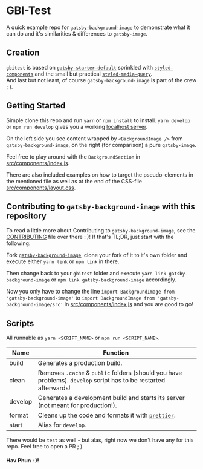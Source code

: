 # GBI-Test

A quick example repo for [`gatsby-background-image`](https://github.com/timhagn/gatsby-background-image) 
to demonstrate what it can do and it's similarities & differences to `gatsby-image`.

## Creation

`gbitest` is based on [`gatsby-starter-default`](https://github.com/gatsbyjs/gatsby-starter-default)
sprinkled with [`styled-components`](https://www.styled-components.com/) and the 
small but practical [`styled-media-query`](https://github.com/morajabi/styled-media-query).  
And last but not least, of course `gatsby-background-image` is part of the crew ; ).

## Getting Started

Simple clone this repo and run `yarn` or `npm install` to install.
`yarn develop` or `npm run develop` gives you a working [localhost server](http://localhost:8000/).

On the left side you see content wrapped by `<BackgroundImage />` from `gatsby-background-image`,
on the right (for comparison) a pure `gatsby-image`. 

Feel free to play around with the `BackgroundSection` in [src/components/index.js](src/components/index.js).

There are also included examples on how to target the pseudo-elements in 
the mentioned file as well as at the end of the CSS-file [src/components/layout.css](src/components/layout.css).

## Contributing to `gatsby-background-image` with this repository

To read a little more about Contributing to `gatsby-background-image`, see
the [CONTRIBUTING](https://github.com/timhagn/gatsby-background-image/blob/master/CONTRIBUTING.md) 
file over there : )!
If that's TL;DR, just start with the following:

Fork [`gatsby-background-image`](https://github.com/timhagn/gatsby-background-image), 
clone your fork of it to it's own folder and execute either `yarn link` or `npm link` 
in there.

Then change back to your `gbitest` folder and execute 
`yarn link gatsby-background-image` or `npm link gatsby-background-image` accordingly.

Now you only have to change the line `import BackgroundImage from 'gatsby-background-image'`
to `import BackgroundImage from 'gatsby-background-image/src'` in 
[src/components/index.js](src/components/index.js) and you are good to go!

## Scripts

All runnable as `yarn <SCRIPT_NAME>` or `npm run <SCRIPT_NAME>`.

|  Name   |  Function                                                                                                        |
| ------- | ---------------------------------------------------------------------------------------------------------------- |
| build   | Generates a production build.                                                                                    |
| clean   | Removes `.cache` & `public` folders (should you have problems). `develop` script has to be restarted afterwards! |
| develop | Generates a development build and starts its server (not meant for production!).                                 |
| format  | Cleans up the code and formats it with [`prettier`](https://prettier.io/).                                       |
| start   | Alias for `develop`.                                                                                             |

There would be `test` as well - but alas, right now we don't have any for this 
repo. Feel free to open a PR ; ).

#### Hav Phun : )!